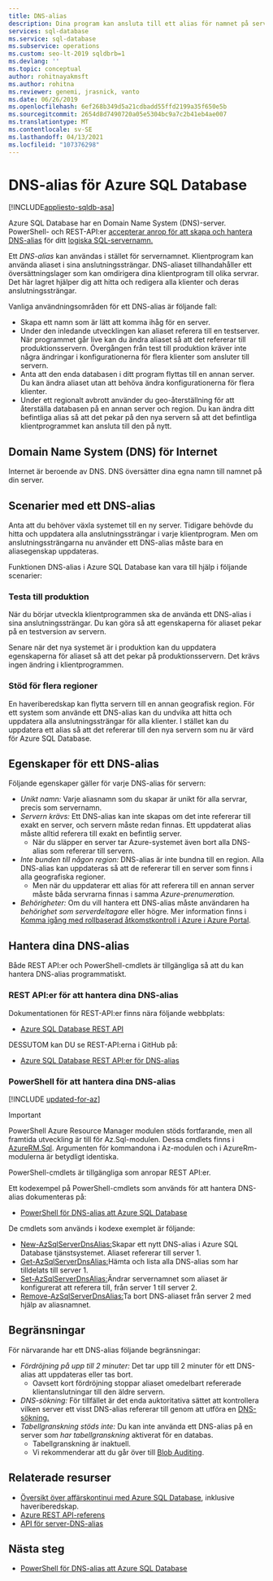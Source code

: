 ```yaml
---
title: DNS-alias
description: Dina program kan ansluta till ett alias för namnet på servern för Azure SQL Database. Under tiden kan du ändra SQL Database aliaspunkter till när som helst, för att underlätta testning och så vidare.
services: sql-database
ms.service: sql-database
ms.subservice: operations
ms.custom: seo-lt-2019 sqldbrb=1
ms.devlang: ''
ms.topic: conceptual
author: rohitnayakmsft
ms.author: rohitna
ms.reviewer: genemi, jrasnick, vanto
ms.date: 06/26/2019
ms.openlocfilehash: 6ef268b349d5a21cdbadd55ffd2199a35f650e5b
ms.sourcegitcommit: 2654d8d7490720a05e5304bc9a7c2b41eb4ae007
ms.translationtype: MT
ms.contentlocale: sv-SE
ms.lasthandoff: 04/13/2021
ms.locfileid: "107376298"
---
```

# <a name="dns-alias-for-azure-sql-database"></a>DNS-alias för Azure SQL Database
[!INCLUDE[appliesto-sqldb-asa](../includes/appliesto-sqldb-asa.md)]

Azure SQL Database har en Domain Name System (DNS)-server. PowerShell- och REST-API:er [accepterar anrop för att skapa och hantera DNS-alias](#anchor-powershell-code-62x) för ditt [logiska SQL-servernamn.](logical-servers.md)

Ett *DNS-alias* kan användas i stället för servernamnet. Klientprogram kan använda aliaset i sina anslutningssträngar. DNS-aliaset tillhandahåller ett översättningslager som kan omdirigera dina klientprogram till olika servrar. Det här lagret hjälper dig att hitta och redigera alla klienter och deras anslutningssträngar.

Vanliga användningsområden för ett DNS-alias är följande fall:

- Skapa ett namn som är lätt att komma ihåg för en server.
- Under den inledande utvecklingen kan aliaset referera till en testserver. När programmet går live kan du ändra aliaset så att det refererar till produktionsservern. Övergången från test till produktion kräver inte några ändringar i konfigurationerna för flera klienter som ansluter till servern.
- Anta att den enda databasen i ditt program flyttas till en annan server. Du kan ändra aliaset utan att behöva ändra konfigurationerna för flera klienter.
- Under ett regionalt avbrott använder du geo-återställning för att återställa databasen på en annan server och region. Du kan ändra ditt befintliga alias så att det pekar på den nya servern så att det befintliga klientprogrammet kan ansluta till den på nytt.

## <a name="domain-name-system-dns-of-the-internet"></a>Domain Name System (DNS) för Internet

Internet är beroende av DNS. DNS översätter dina egna namn till namnet på din server.

## <a name="scenarios-with-one-dns-alias"></a>Scenarier med ett DNS-alias

Anta att du behöver växla systemet till en ny server. Tidigare behövde du hitta och uppdatera alla anslutningssträngar i varje klientprogram. Men om anslutningssträngarna nu använder ett DNS-alias måste bara en aliasegenskap uppdateras.

Funktionen DNS-alias i Azure SQL Database kan vara till hjälp i följande scenarier:

### <a name="test-to-production"></a>Testa till produktion

När du börjar utveckla klientprogrammen ska de använda ett DNS-alias i sina anslutningssträngar. Du kan göra så att egenskaperna för aliaset pekar på en testversion av servern.

Senare när det nya systemet är i produktion kan du uppdatera egenskaperna för aliaset så att det pekar på produktionsservern. Det krävs ingen ändring i klientprogrammen.

### <a name="cross-region-support"></a>Stöd för flera regioner

En haveriberedskap kan flytta servern till en annan geografisk region. För ett system som använde ett DNS-alias kan du undvika att hitta och uppdatera alla anslutningssträngar för alla klienter. I stället kan du uppdatera ett alias så att det refererar till den nya servern som nu är värd för Azure SQL Database.

## <a name="properties-of-a-dns-alias"></a>Egenskaper för ett DNS-alias

Följande egenskaper gäller för varje DNS-alias för servern:

- *Unikt namn:* Varje aliasnamn som du skapar är unikt för alla servrar, precis som servernamn.
- *Servern krävs:* Ett DNS-alias kan inte skapas om det inte refererar till exakt en server, och servern måste redan finnas. Ett uppdaterat alias måste alltid referera till exakt en befintlig server.
  - När du släpper en server tar Azure-systemet även bort alla DNS-alias som refererar till servern.
- *Inte bunden till någon region:* DNS-alias är inte bundna till en region. Alla DNS-alias kan uppdateras så att de refererar till en server som finns i alla geografiska regioner.
  - Men när du uppdaterar ett alias för att referera till en annan server måste båda servrarna finnas i samma *Azure-prenumeration.*
- *Behörigheter:* Om du vill hantera ett DNS-alias måste användaren ha *behörighet som serverdeltagare* eller högre. Mer information finns i [Komma igång med rollbaserad åtkomstkontroll i Azure i Azure Portal](../../role-based-access-control/overview.md).

## <a name="manage-your-dns-aliases"></a>Hantera dina DNS-alias

Både REST API:er och PowerShell-cmdlets är tillgängliga så att du kan hantera DNS-alias programmatiskt.

### <a name="rest-apis-for-managing-your-dns-aliases"></a>REST API:er för att hantera dina DNS-alias

Dokumentationen för REST-API:er finns nära följande webbplats:

- [Azure SQL Database REST API](/rest/api/sql/)

DESSUTOM kan DU se REST-API:erna i GitHub på:

- [Azure SQL Database REST API:er för DNS-alias](https://github.com/Azure/azure-rest-api-specs/blob/master/specification/sql/resource-manager/Microsoft.Sql/preview/2017-03-01-preview/serverDnsAliases.json)

<a name="anchor-powershell-code-62x"></a>

### <a name="powershell-for-managing-your-dns-aliases"></a>PowerShell för att hantera dina DNS-alias

[!INCLUDE [updated-for-az](../../../includes/updated-for-az.md)]
> [!IMPORTANT]
> PowerShell Azure Resource Manager modulen stöds fortfarande, men all framtida utveckling är till för Az.Sql-modulen. Dessa cmdlets finns i [AzureRM.Sql](/powershell/module/AzureRM.Sql/). Argumenten för kommandona i Az-modulen och i AzureRm-modulerna är betydligt identiska.

PowerShell-cmdlets är tillgängliga som anropar REST API:er.

Ett kodexempel på PowerShell-cmdlets som används för att hantera DNS-alias dokumenteras på:

- [PowerShell för DNS-alias att Azure SQL Database](dns-alias-powershell-create.md)

De cmdlets som används i kodexe exemplet är följande:

- [New-AzSqlServerDnsAlias:](/powershell/module/az.Sql/New-azSqlServerDnsAlias)Skapar ett nytt DNS-alias i Azure SQL Database tjänstsystemet. Aliaset refererar till server 1.
- [Get-AzSqlServerDnsAlias:](/powershell/module/az.Sql/Get-azSqlServerDnsAlias)Hämta och lista alla DNS-alias som har tilldelats till server 1.
- [Set-AzSqlServerDnsAlias:](/powershell/module/az.Sql/Set-azSqlServerDnsAlias)Ändrar servernamnet som aliaset är konfigurerat att referera till, från server 1 till server 2.
- [Remove-AzSqlServerDnsAlias:](/powershell/module/az.Sql/Remove-azSqlServerDnsAlias)Ta bort DNS-aliaset från server 2 med hjälp av aliasnamnet.

## <a name="limitations"></a>Begränsningar

För närvarande har ett DNS-alias följande begränsningar:

- *Fördröjning på upp till 2 minuter:* Det tar upp till 2 minuter för ett DNS-alias att uppdateras eller tas bort.
  - Oavsett kort fördröjning stoppar aliaset omedelbart refererade klientanslutningar till den äldre servern.
- *DNS-sökning:* För tillfället är det enda auktoritativa sättet att kontrollera vilken server ett visst DNS-alias refererar till genom att utföra en [DNS-sökning.](/windows-server/administration/windows-commands/nslookup)
- _Tabellgranskning stöds inte:_ Du kan inte använda ett DNS-alias på en server som *har tabellgranskning* aktiverat för en databas.
  - Tabellgranskning är inaktuell.
  - Vi rekommenderar att du går över till [Blob Auditing](../../azure-sql/database/auditing-overview.md).

## <a name="related-resources"></a>Relaterade resurser

- [Översikt över affärskontinui med Azure SQL Database](business-continuity-high-availability-disaster-recover-hadr-overview.md), inklusive haveriberedskap.
- [Azure REST API-referens](/rest/api/azure/)
- [API för server-DNS-alias](/rest/api/sql/2020-11-01-preview/serverdnsaliases)

## <a name="next-steps"></a>Nästa steg

- [PowerShell för DNS-alias att Azure SQL Database](dns-alias-powershell-create.md)
